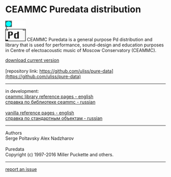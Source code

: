 # CEAMMC Puredata distribution

<img src="./img/pd-icon-64.png" alt="drawing" width="64"/>
CEAMMC Puredata is a general purpose Pd distribution and library that is used for performance, sound-design and education purposes in Centre of electoacoustic music of Moscow Conservatory (CEAMMC).

[download current version](https://github.com/uliss/pure-data/releases/latest)<br><br>
[repository link: https://github.com/uliss/pure-data](https://github.com/uliss/pure-data)<br>

---
in development:<br>
[ceammc library reference pages - english](help-en/)<br>
[справка по библиотеке ceammc  - russian](help-ru/)<br>
<br>
[vanilla reference pages - english](help-vanilla-en/)<br>
[справка по стандартным объектам - russian](help-vanilla-ru/)<br>

---
Authors<br>
Serge Poltavsky Alex Nadzharov<br>
<br>
Puredata<br>
Copyright (c) 1997-2016 Miller Puckette and others.<br>

---
[report an issue](https://github.com/ceammc/puredata/issues/new)
